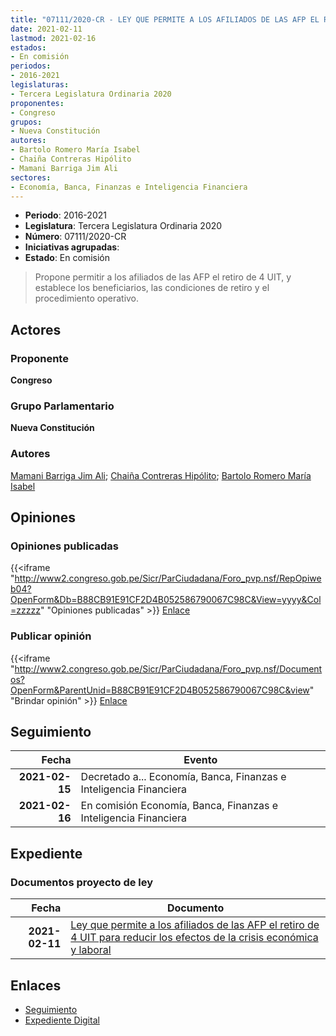 ```yaml
---
title: "07111/2020-CR - LEY QUE PERMITE A LOS AFILIADOS DE LAS AFP EL RETIRO DE 4 UIT PARA REDUCIR LOS EFECTOS DE LA CRISIS ECONÓMICA Y LABORAL"
date: 2021-02-11
lastmod: 2021-02-16
estados:
- En comisión
periodos:
- 2016-2021
legislaturas:
- Tercera Legislatura Ordinaria 2020
proponentes:
- Congreso
grupos:
- Nueva Constitución
autores:
- Bartolo Romero María Isabel
- Chaiña Contreras Hipólito
- Mamani Barriga Jim Ali
sectores:
- Economía, Banca, Finanzas e Inteligencia Financiera
---
```

- **Periodo**: 2016-2021
- **Legislatura**: Tercera Legislatura Ordinaria 2020
- **Número**: 07111/2020-CR
- **Iniciativas agrupadas**: 
- **Estado**: En comisión

> Propone permitir a los afiliados de las AFP el retiro de 4 UIT, y establece los beneficiarios, las condiciones de retiro y el procedimiento operativo.


## Actores

### Proponente

**Congreso**

### Grupo Parlamentario

**Nueva Constitución**

### Autores

[Mamani Barriga Jim Ali](mailto:mailto:jmamani@congreso.gob.pe); [Chaiña Contreras Hipólito](mailto:mailto:hchaina@congreso.gob.pe); [Bartolo Romero María Isabel](mailto:mailto:mbartolo@congreso.gob.pe)

## Opiniones

### Opiniones publicadas

{{<iframe "http://www2.congreso.gob.pe/Sicr/ParCiudadana/Foro_pvp.nsf/RepOpiweb04?OpenForm&Db=B88CB91E91CF2D4B052586790067C98C&View=yyyy&Col=zzzzz" "Opiniones publicadas" >}}
[Enlace](http://www2.congreso.gob.pe/Sicr/ParCiudadana/Foro_pvp.nsf/RepOpiweb04?OpenForm&Db=B88CB91E91CF2D4B052586790067C98C&View=yyyy&Col=zzzzz)

### Publicar opinión

{{<iframe "http://www2.congreso.gob.pe/Sicr/ParCiudadana/Foro_pvp.nsf/Documentos?OpenForm&ParentUnid=B88CB91E91CF2D4B052586790067C98C&view" "Brindar opinión" >}}
[Enlace](http://www2.congreso.gob.pe/Sicr/ParCiudadana/Foro_pvp.nsf/Documentos?OpenForm&ParentUnid=B88CB91E91CF2D4B052586790067C98C&view)


## Seguimiento

| Fecha | Evento |
|------:|--------|
| **2021-02-15** | Decretado a... Economía, Banca, Finanzas e Inteligencia Financiera |
| **2021-02-16** | En comisión Economía, Banca, Finanzas e Inteligencia Financiera |

## Expediente

### Documentos proyecto de ley

| Fecha | Documento |
|------:|-----------|
| **2021-02-11** | [Ley que permite a los afiliados de las AFP el retiro de 4 UIT para reducir los efectos de la crisis económica y laboral](http://www.leyes.congreso.gob.pe/Documentos/2016_2021/Proyectos_de_Ley_y_de_Resoluciones_Legislativas/PL07111-20210211.pdf) |

## Enlaces

- [Seguimiento](http://www2.congreso.gob.pe/Sicr/TraDocEstProc/CLProLey2016.nsf/f7fff46988ca05b1052578e100829cc7/0e3b99432eae5985052586790078ec7f?OpenDocument)
- [Expediente Digital](http://www2.congreso.gob.pe/Sicr/TraDocEstProc/Expvirt_2011.nsf/visbusqptramdoc1621/07111?opendocument)

